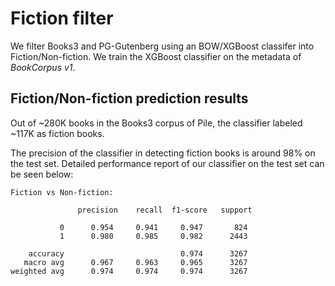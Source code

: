 
# Fiction filter

We filter Books3 and PG-Gutenberg using an BOW/XGBoost classifer into Fiction/Non-fiction. We train the XGBoost classifier on the metadata of _BookCorpus v1_.

## Fiction/Non-fiction prediction results

Out of ~280K books in the Books3 corpus of Pile, the classifier labeled ~117K as fiction books. 

The precision of the classifier in detecting fiction books is around 98% on the test set. Detailed performance report of our classifier on the test set can be seen below:

```
Fiction vs Non-fiction:

               precision    recall  f1-score   support

           0      0.954     0.941     0.947       824
           1      0.980     0.985     0.982      2443

    accuracy                          0.974      3267
   macro avg      0.967     0.963     0.965      3267
weighted avg      0.974     0.974     0.974      3267
```
